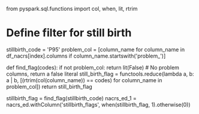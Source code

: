 from pyspark.sql.functions import col, when, lit, rtrim

# Define filter for still birth
stillbirth_code = 'P95'
problem_col = [column_name for column_name in df_nacrs[index].columns if column_name.startswith('problem_')]

def find_flag(codes):
    if not problem_col:
        return lit(False)  # No problem columns, return a false literal
    still_birth_flag = functools.reduce(lambda a, b: a | b, [(rtrim(col(column_name)) == codes) for column_name in problem_col])
    return still_birth_flag

stillbirth_flag = find_flag(stillbirth_code)
nacrs_ed_1 = nacrs_ed.withColumn('stillbirth_flags', when(stillbirth_flag, 1).otherwise(0))
